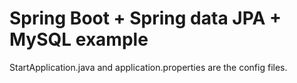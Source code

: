 # Spring Boot + Spring data JPA + MySQL example

StartApplication.java and application.properties are the config files.

